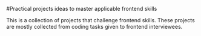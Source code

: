 #Practical projects ideas to master applicable frontend skills

This is a collection of projects that challenge frontend skills. These projects are mostly collected from coding tasks given to frontend interviewees.
